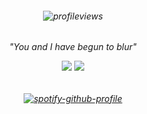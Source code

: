 <h6 align="center">

![profileviews](https://komarev.com/ghpvc/?username=soapiwan&color=orange)

<h6 align="center">
"You and I have begun to blur"

![](https://files.catbox.moe/nszfep.webp)
![](https://files.catbox.moe/jyjzq0.webp)

<h6 align="center">
  
[![spotify-github-profile](https://spotify-github-profile.kittinanx.com/api/view?uid=suzannehelen&cover_image=true&theme=novatorem&show_offline=false&background_color=121212&interchange=false&bar_color=000000&bar_color_cover=false)](https://github.com/kittinan/spotify-github-profile)
